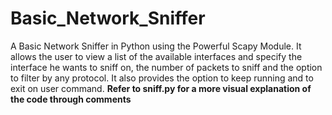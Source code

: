 <h1>Basic_Network_Sniffer</h1>
A Basic Network Sniffer in Python using the Powerful Scapy Module. It allows the user to view a list of the available interfaces and specify the interface he wants to sniff on, the number of packets to sniff and the option to filter by any protocol. It also provides the option to keep running and to exit on user command.
<b>Refer to sniff.py for a more visual explanation of the code through comments</b>
